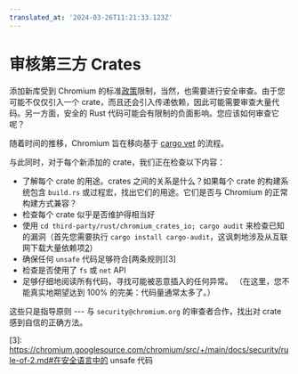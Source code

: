 ```yaml
---
translated_at: '2024-03-26T11:21:33.123Z'
---
```


# 审核第三方 Crates

添加新库受到 Chromium 的标准[政策][0]限制，当然，也需要进行安全审查。由于您可能不仅仅引入一个 crate，而且还会引入传递依赖，因此可能需要审查大量代码。另一方面，安全的 Rust 代码可能会有限制的负面影响。您应该如何审查它呢？

随着时间的推移，Chromium 旨在移向基于 [cargo vet][1] 的流程。

与此同时，对于每个新添加的 crate，我们正在检查以下内容：

- 了解每个 crate 的用途。crates 之间的关系是什么？如果每个 crate 的构建系统包含 `build.rs` 或过程宏，找出它们的用途。它们是否与 Chromium 的正常构建方式兼容？
- 检查每个 crate 似乎是否维护得相当好
- 使用 `cd third-party/rust/chromium_crates_io; cargo audit` 来检查已知的漏洞（首先您需要执行 `cargo install cargo-audit`，这讽刺地涉及从互联网下载大量依赖项[2]）
- 确保任何 `unsafe` 代码足够符合[两条规则][3]
- 检查是否使用了 `fs` 或 `net` API
- 足够仔细地阅读所有代码，寻找可能被恶意插入的任何异常。 （在这里，您不能真实地期望达到 100% 的完美：代码量通常太多了。）

这些只是指导原则 --- 与 `security@chromium.org` 的审查者合作，找出对 crate 感到自信的正确方法。

[0]: https://chromium.googlesource.com/chromium/src/+/refs/heads/main/docs/rust.md#第三方审查
[1]: https://mozilla.github.io/cargo-vet/
[2]: ../cargo.md
[3]: https://chromium.googlesource.com/chromium/src/+/main/docs/security/rule-of-2.md#在安全语言中的 unsafe 代码
